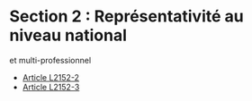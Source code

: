 # Section 2 : Représentativité au niveau national&#13;
et multi-professionnel&#13;


* [Article L2152-2](./LEGIARTI000031086796.md)
* [Article L2152-3](./LEGIARTI000028689981.md)
